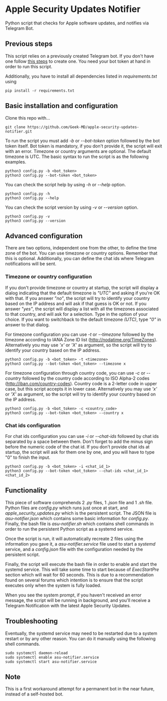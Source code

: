 # Apple Security Updates Notifier

Python script that checks for Apple software updates, and notifies via Telegram Bot.

## Previous steps

This script relies on a previously created Telegram bot. If you don't have one follow [this steps](https://www.alphr.com/telegram-create-bot/) to create one. You need your bot token at hand in order to run this script.

Additionally, you have to install all dependencies listed in *requirements.txt* using

```
pip install -r requirements.txt
```

## Basic installation and configuration

Clone this repo with...
  
```
git clone https://github.com/Geek-MD/apple-security-updates-notifier.git
```

To run the script you must add *-b* or *--bot-token* option followed by the bot token itself. Bot token is mandatory, if you don't provide it, the script will exit with an error. Timezone or country arguments are optional. The default timezone is UTC.
The basic syntax to run the script is as the following examples.

```
python3 config.py -b <bot_token>
python3 config.py --bot-token <bot_token>
```

You can check the script help by using *-h* or *--help* option.

```
python3 config.py -h
python3 config.py --help
```

You can check the script version by using *-v* or *--version* option.

```
python3 config.py -v
python3 config.py --version
```

## Advanced configuration

There are two options, independent one from the other, to define the time zone of the bot. You can use timezone or country options. Remember that this is optional.
Additionally, you can define the chat ids where Telegram notifications will be sent.  

### Timezone or country configuration

If you don't provide timezone or country at startup, the script will display a dialog indicating that the default timezone is *"UTC"* and asking if you're OK with that.
If you answer *"no"*, the script will try to identify your country based on the IP address and will ask if that guess is OK or not.
If you answer *"yes"*, the script will display a list with all the timezones associated to that country, and will ask for a selection. Type in the option of your choice. If you want to switchback to the default timezone *(UTC)*, type *"0"* in answer to that dialog.

For timezone configuration you can use *-t* or *--timezone* followed by the timezone according to IANA Zone ID list (http://nodatime.org/TimeZones). Alternatively you may use *'x'* or *'X'* as argument, so the script will try to identify your country based on the IP address.

```
python3 config.py -b <bot_token> -t <timezone>
python3 config.py --bot-token <bot_token> --timezone x
```

For timezone configuration through country code, you can use *-c* or *--country* followed by the country code according to ISO Alpha-2 codes (http://iban.com/country-codes). Country code is a 2-letter code in upper case, but this script accepts it in lower case. Alternatively you may use *'x'* or *'X'* as argument, so the script will try to identify your country based on the IP address.

```
python3 config.py -b <bot_token> -c <country_code>
python3 config.py --bot-token <bot_token> --country x
```

### Chat ids configuration

For chat ids configuration you can use *-i* or *--chat-ids* followed by chat ids separated by a space between them. Don't forget to add the minus sign before the numeric code of the chat id.
If you don't provide chat ids at startup, the script will ask for them one by one, and you will have to type "0" to finish the input.

```
python3 config.py -b <bot_token> -i <chat_id_1>
python3 config.py --bot-token <bot_token> --chat-ids <chat_id_1> <chat_id_2>
```

## Functionality

This piece of software comprehends 2 *.py* files, 1 *.json* file and 1 *.sh* file. Python files are *config.py* which runs just once at start, and *apple_security_updates.py* which is the persistent script. The JSON file is *asu-notifier.json* which contains some basic information for *config.py*. Finally, the bash file is *asu-notifier.sh* which contains shell commands in order to run the persistent Python script as a systemd service. 

Once the script is run, it will automatically recreate 2 files using the information you gave it, a *asu-notifier.service* file used to start a *systemd* service, and a *config.json* file with the configuration needed by the persistent script.

Finally, the script will execute the bash file in order to enable and start the systemd service. This will take some time to start because of *ExecStartPre* section which will wait for 60 seconds. This is due to a recommendation found on several forums which intention is to ensure that the script executes only when the system is fully loaded.

When you see the system prompt, if you haven't received an error message, the script will be running in background, and you'll receive a Telegram Notification with the latest Apple Security Updates.

## Troubleshooting

Eventually, the systemd service may need to be restarted due to a system restart or by any other reason. You can do it manually using the following shell commands.

```
sudo systemctl daemon-reload
sudo systemctl enable asu-notifier.service
sudo systemctl start asu-notifier.service
```

## Note

This is a first workaround attempt for a permanent bot in the near future, instead of a self-hosted bot.